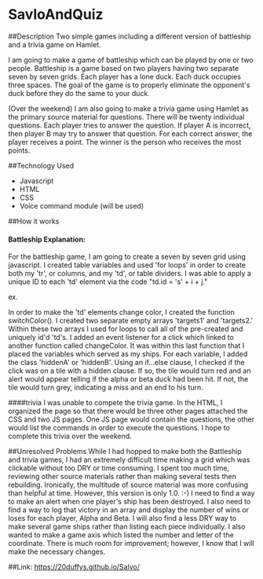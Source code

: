 # SavloAndQuiz

##Description
Two simple games including a different version of battleship and a trivia game on Hamlet.

I am going to make a game of battleship which can be played by one or two people. Battleship is a game based on two players having two separate seven by seven grids. Each player has a lone duck. Each duck occupies three spaces. The goal of the game is to properly eliminate the opponent's duck before they do the same to your duck.


(Over the weekend) I am also going to make a trivia game using Hamlet as the primary source material for questions. There will be twenty individual questions. Each player tries to answer the question. If player A is incorrect, then player B may try to answer that question. For each correct answer, the player receives a point. The winner is the person who receives the most points.


##Technology Used
 - Javascript
 - HTML
 - CSS
 - Voice command module (will be used)

##How it works

#### Battleship Explanation:
For the battleship game, I am going to create a seven by seven grid using javascript. I created table variables and used 'for loops' in order to create both my 'tr', or columns, and my 'td', or table dividers. I was able to apply a unique ID to each 'td' element via the code "td.id = 's' + i + j."

ex. <tr>
      <td id="s11"></td>
      <td id="s12"></td>
      <td id="s13"></td>
      <td id="s14"></td>
      <td id="s15"></td>
      <td id="s16"></td>
      <td id="s17"></td>
  </tr>


In order to make the 'td' elements change color, I created the function switchColor(). I created two separate empty arrays 'targets1' and 'targets2.' Within these two arrays I used for loops to call all of the pre-created and uniquely id'd 'td's. I added an event listener for a click which linked to another function called changeColor. It was within this last function that I placed the variables which served as my ships. For each variable, I added the class 'hiddenA' or 'hiddenB'. Using an if...else clause, I checked if the click was on a tile with a hidden clause. If so, the tile would turn red and an alert would appear telling if the alpha or beta duck had been hit. If not, the tile would turn grey, indicating a miss and an end to his turn.

####trivia
  I was unable to compete the trivia game. In the HTML, I organized the page so that there would be three other pages attached the CSS and two JS pages. One JS page would contain the questions, the other would list the commands in order to execute the questions. I hope to complete this trivia over the weekend.


##Unresolved Problems
  While I had hopped to make both the Battleship and trivia games, I had an extremely difficult time making a grid which was clickable without too DRY or time consuming. I spent too much time, reviewing other source materials rather than making several tests then rebuilding. Ironically, the multitude of source material was more confusing than helpful at time.
  However, this version is only 1.0. :-) I need to find a way to make an alert when one player's ship has been destroyed. I also need to find a way to log that victory in an array and display the number of wins or loses for each player, Alpha and Beta. I will also find a less DRY way to make several game ships rather than listing each piece individually. I also wanted to make a game axis which listed the number and letter of the coordinate. There is much room for improvement; however, I know that I will make the necessary changes.

##Link:
https://20duffys.github.io/Salvo/
